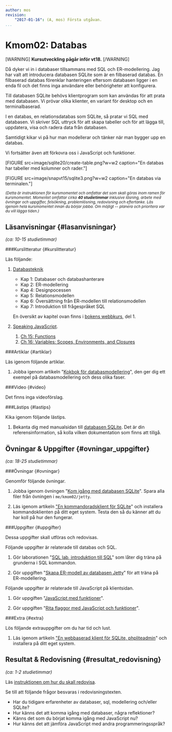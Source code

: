 ```yaml
---
author: mos
revision:
    "2017-01-16": (A, mos) Första utgåvan.
...
```

Kmom02: Databas
==================================

[WARNING]
**Kursutveckling pågår inför vt18.**
[/WARNING]

Då dyker vi in i databaser tillsammans med SQL och ER-modellering. Jag har valt att introducera databasen SQLite som är en filbaserad databas. En filbaserad databas förenklar hanteringen eftersom databasen ligger i en enda fil och det finns inga användare eller behörigheter att konfigurera.

Till databasen SQLite behövs klientprogram som kan användas för att prata med databasen. Vi prövar olika klienter, en variant för desktop och en terminalbaserad.

I en databas, en relationsdatabas som SQLite, så pratar vi SQL med databasen. Vi skriver SQL uttryck för att skapa tabeller och för att lägga till, uppdatera, visa och radera data från databasen.

Samtidigt kikar vi på hur man modellerar och tänker när man bygger upp en databas.

Vi fortsätter även att förkovra oss i JavaScript och funktioner.

<!--more-->

[FIGURE src=image/sqlite20/create-table.png?w=w2 caption="En databas har tabeller med kolumner och rader."]

[FIGURE src=image/snapvt15/sqlite3.png?w=w2 caption="En databas via terminalen."]



<small><i>(Detta är instruktionen för kursmomentet och omfattar det som skall göras inom ramen för kursmomentet. Momentet omfattar cirka **40 studietimmar** inklusive läsning, arbete med övningar och uppgifter, felsökning, problemlösning, redovisning och eftertanke. Läs igenom hela kursmomentet innan du börjar jobba. Om möjligt -- planera och prioritera var du vill lägga tiden.)</i></small>



Läsanvisningar  {#lasanvisningar}
---------------------------------

*(ca: 10-15 studietimmar)*


###Kurslitteratur  {#kurslitteratur}

Läs följande:

1. [Databasteknik](kunskap/boken-databasteknik)
    * Kap 1: Databaser och databashanterare
    * Kap 2: ER-modellering
    * Kap 4: Designpocessen
    * Kap 5: Relationsmodellen
    * Kap 6: Översättning från ER-modellen till relationsmodellen
    * Kap 7: Introduktion till frågespråket SQL

    En översikt av kapitel ovan  finns i [bokens webbkurs](http://www.databasteknik.se/webbkursen/), del 1.


1. [Speaking JavaScript](kunskap/boken-speaking-javascript).

    1. [Ch 15: Functions](http://speakingjs.com/es5/ch15.html)
    1. [Ch 16: Variables: Scopes, Environments, and Closures](http://speakingjs.com/es5/ch16.html)



###Artiklar {#artiklar}

Läs igenom följande artiklar.

1. Jobba igenom artikeln "[Kokbok för databasmodellering](kunskap/kokbok-for-databasmodellering)", den ger dig ett exempel på databasmodellering och dess olika faser.



###Video  {#video}

Det finns inga videoförslag.



###Lästips {#lastips}

Kika igenom följande lästips.

1. Bekanta dig med manualsidan till [databasen SQLite](https://sqlite.org/). Det är din referensinformation, så kolla vilken dokumentation som finns att tillgå.



Övningar & Uppgifter  {#ovningar_uppgifter}
-------------------------------------------

*(ca: 18-25 studietimmar)*


###Övningar {#ovningar}

Genomför följande övningar.

1. Jobba igenom övningen "[Kom igång med databasen SQLite](kunskap/kom-igang-med-databasen-sqlite)". Spara alla filer från övningen i `me/kmom02/jetty`.

1. Läs igenom artikeln ["En kommandoradsklient för SQLite](kunskap/en-kommandoradsklient-for-sqlite)" och installera kommandoklienten på ditt eget system. Testa den så du känner att du har koll på hur den fungerar.




###Uppgifter {#uppgifter}

Dessa uppgifter skall utföras och redovisas.

Följande uppgifter är relaterade till databas och SQL.

1. Gör laborationen "[SQL lab, introduktion till SQL](uppgift/sql-lab-introduktion-till-sql-dbjs)" som låter dig träna på grunderna i SQL kommandon.

1. Gör uppgiften "[Skapa ER-modell av databasen Jetty](uppgift/skapa-er-modell-av-databasen-jetty)" för att träna på ER-modellering.



Följande uppgifter är relaterade till JavaScript på klientsidan.

1. Gör uppgiften "[JavaScript med funktioner](uppgift/javascript-med-funktioner-dbjs)".

2. Gör uppgiften "[Rita flaggor med JavaScript och funktioner](uppgift/gor-svenska-flaggan-med-javascript-html-och-css-dbjs)".



###Extra {#extra}

Lös följande extrauppgifter om du har tid och lust.

1. Läs igenom artikeln ["En webbaserad klient för SQLite, phpliteadmin](kunskap/en-webbaserad-klient-for-sqlite-phpliteadmin)" och installera på ditt eget system.



Resultat & Redovisning  {#resultat_redovisning}
-----------------------------------------------

*(ca: 1-2 studietimmar)*

Läs [instruktionen om hur du skall redovisa](kurser/dbjs/redovisa).

Se till att följande frågor besvaras i redovisningstexten.

* Har du tidigare erfarenheter av databaser, sql, modellering och/eller SQLite?
* Hur känns det att komma igång med databaser, några reflektioner?
* Känns det som du börjat komma igång med JavaScript nu?
* Hur känns det att jämföra JavaScript med andra programmeringsspråk?
